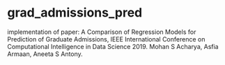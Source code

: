 # grad_admissions_pred
implementation of paper: A Comparison of Regression Models for Prediction of Graduate Admissions, IEEE International Conference on Computational Intelligence in Data Science 2019. Mohan S Acharya, Asfia Armaan, Aneeta S Antony.
